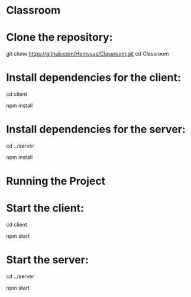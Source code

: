 # Classroom
 
# Clone the repository:

git clone https://github.com/Hemvyas/Classroom.git
cd Classroom

# Install dependencies for the client:
cd client

npm install

# Install dependencies for the server:
cd ../server

npm install

# Running the Project
# Start the client:
cd client

npm start

# Start the server:
cd ../server

npm start

